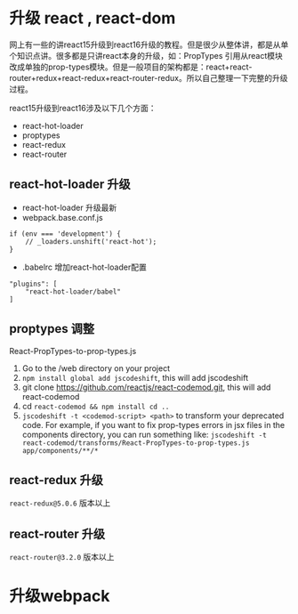 # 升级 react , react-dom
网上有一些的讲react15升级到react16升级的教程。但是很少从整体讲，都是从单个知识点讲。很多都是只讲react本身的升级，如：PropTypes 引用从react模块改成单独的prop-types模块。但是一般项目的架构都是：react+react-router+redux+react-redux+react-router-redux。所以自己整理一下完整的升级过程。

react15升级到react16涉及以下几个方面：
- react-hot-loader
- proptypes
- react-redux
- react-router

## react-hot-loader 升级
- react-hot-loader 升级最新
- webpack.base.conf.js
```
if (env === 'development') {
    // _loaders.unshift('react-hot');
}
```
- .babelrc 增加react-hot-loader配置
```
"plugins": [
    "react-hot-loader/babel"
]
```

## proptypes 调整

React-PropTypes-to-prop-types.js

1. Go to the /web directory on your project
2. `npm install global add jscodeshift`, this will add jscodeshift
3. git clone https://github.com/reactjs/react-codemod.git, this will add react-codemod
4. cd `react-codemod && npm install cd ..`
5. `jscodeshift -t <codemod-script> <path>` to transform your deprecated code. For example, if you want to fix prop-types errors in jsx files in the components directory, you can run something like: `jscodeshift -t react-codemod/transforms/React-PropTypes-to-prop-types.js app/components/**/*`

## react-redux 升级

 `react-redux@5.0.6` 版本以上

## react-router 升级
  `react-router@3.2.0` 版本以上


# 升级webpack
